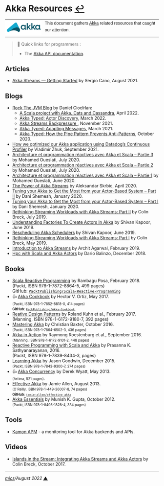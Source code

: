 # <span id="top">Akka Resources</span> <span style="size:20%;"><a href="README.md">↩</a></span>

<table style="font-family:Helvetica,Arial;font-size:14px;line-height:1.6;">
  <tr>
  <td style="border:0;padding:0 10px 0 0;;min-width:120px;"><a href="https://akka.io/"><img src="docs/images/akka.svg" width="120" alt="Akka"/></a></td>
  <td style="border:0;padding:0;vertical-align:text-top;">This document gathers <a href="https://akka.io/" rel="external">Akka</a> related resources that caught our attention.
  </td>
  </tr>
</table>

> **:mag_right:** Quick links for programmers :
> - The [Akka API documentation](https://doc.akka.io/api/akka/current/index.html).

## <span id="articles">Articles</span>

- [Akka Streams — Getting Started][article_cano] by Sergio Cano, August 2021.

## <span id="blogs">Blogs</span>

- [Rock The JVM Blog](https://blog.rockthejvm.com/)  by Daniel Ciocîrlan:
  - [A Scala project with Akka, Cats and Cassandra][blog_rockthejvm_cassandra], April 2022.
  - [Akka Typed: Actor Discovery][blog_rockthejvm_discovery], March 2022.
  - [Akka Streams Backpressure ][blog_rockthejvm_backpressure], November 2021.
  - [Akka Typed: Adapting Messages][blog_rockthejvm_adapter], March 2021.
  - [Akka Typed: How the Pipe Pattern Prevents Anti-Patterns][blog_rockthejvm_pipe], October 2020.
- [How we optimized our Akka application using Datadog’s Continuous Profiler][blog_zhuk] by Vladimir Zhuk, September 2021.
- [Architecture et programmation réactives avec Akka et Scala – Partie 3][blog_oueslati_3] by Mohamed Oueslati, July 2020.
- [Architecture et programmation réactives avec Akka et Scala – Partie 2][blog_oueslati_2] by Mohamed Oueslati, July 2020.
- [Architecture et programmation réactives avec Akka et Scala – Partie 1][blog_oueslati_1] by Mohamed Oueslati, June 2020.
- [The Power of Akka Streams][blog_skrbic_power] by Aleksandar Skrbic, April 2020.
- [Tuning your Akka to Get the Most from your Actor-Based System – Part II][blog_shemesh2] by Dani Shemesh, January 2020.
- [Tuning your Akka to Get the Most from your Actor-Based System – Part I][blog_shemesh1] by Dani Shemesh, January 2020.
- [Rethinking Streaming Workloads with Akka Streams: Part II][blog_breck_2] by Colin Breck, July 2019.
- [Understanding Factories To Create Actors In Akka](http://www.shivamkapoor.com/blogs/technology/2019/06/25/understanding-factories-to-create-actors-in-akka/) by Shivan Kapoor, June 2019.
- [Rescheduling Akka Schedulers](http://www.shivamkapoor.com/blogs/technology/2019/06/15/rescheduling-akka-schedulers/) by Shivan Kapoor, June 2019.
- [Rethinking Streaming Workloads with Akka Streams: Part I][blog_breck] by Colin Breck, May 2019.
- [Introduction to Akka Streams][blog_agarwal] by Archit Agarwal, February 2019.
- [Hpc with Scala and Akka Actors][blog_balinzo] by Dario Balinzo, December 2018.

## <span id="books">Books</span>

- [Scala Reactive Programming][book_posa] by Rambagu Posa, February 2018.<br/><span>(Packt, ISBN 978-1-7872-8864-5, 499 pages)<br/>GitHub: <a href="https://github.com/packtpublishing/scala-reactive-programming"><code>PacktPublishing/Scala-Reactive-Programming</code></a></span>
- &#128077; [Akka Cookbook][book_ortiz] by Hector V. Ortiz, May 2017.<br/><span style="font-size:80%;">(Packt, ISBN 978-1-7852-8818-0, 414 pages)<br/><b>GitHub</b>: [`PackPublishing/Akka-Cookbook`](https://github.com/PacktPublishing/Akka-Cookbook).</span>
- [Reative Design Patterns][book_kuhn] by Roland Kuhn et al., February 2017.</br><span>(Manning, ISBN 978-1-6172-9180-7, 392 pages)</span>
- [Mastering Akka][book_baxter] by Christian Baxter, October 2016.<br/><span style="font-size:80%;">(Packt, ISBN 978-1-7864-6502-3, 436 pages)</span>
- [Akka in Action][book_roestenburg] by Raymong Roestenburg et al., September 2016.<br/><span style="font-size:80%;">(Manning, ISBN 978-1-6172-9101-2, 448 pages)</span>
- [Reactive Programming with Scala and Akka][book_sathy] by Prasanna K. Sathyanarayanan, 2016.<br/><span>(Packt, ISBN 978-1-7839-8434-3, pages)</span>
- [Learning Akka][book_goodwin] by Jason Goodwin, December 2015.<br/><span style="font-size:80%;">(Packt, ISBN 978-1-7843-9300-7, 274 pages)</span>
- &#128077; [Akka Concurrency][book_wyatt] by Derek Wyatt, May 2013.<br/><span style="font-size:80%;">(Artima, 521 pages)</span>.
- [Effective Akka][book_allen] by Jamie Allen, August 2013.<br/><span style="font-size:80%;">(O`Reilly, ISBN 978-1-449-36007-8, 74 pages)<br/><b>GitHub</b>: <a href="https://github.com/jamie-allen/effective_akka"><code>jamie-allen/effective_akka</code></a></span>
- [Akka Essentials][book_gupta] by Munish K. Gupta, October 2012.<br/><span style="font-size:80%;">(Packt, ISBN 978-1-8495-1828-4, 334 pages)</span>

## <span id="tools">Tools</span>

- [Kamon APM](https://kamon.io/solutions/monitoring-for-akka/) - a monitoring tool for Akka backends and APIs.

## <span id="videos">Videos</span>

- [Islands in the Stream: Integrating Akka Streams and Akka Actors][video_breck] by Colin Breck, October 2017.

***

*[mics](https://lampwww.epfl.ch/~michelou/)/August 2022* [**&#9650;**](#top)
<span id="bottom">&nbsp;</span>

<!-- href links -->

[article_cano]: https://medium.com/@canosergio90/akka-streams-getting-started-32b5ebc60604
[blog_agarwal]: https://arcagarwal.medium.com/introduction-to-akka-streams-5155bd070e37
[blog_balinzo]: https://dariobalinzo.medium.com/hpc-with-scala-and-akka-actors-38e43aa87634
[blog_breck]: https://blog.colinbreck.com/rethinking-streaming-workloads-with-akka-streams-part-i/
[blog_breck_2]: https://blog.colinbreck.com/rethinking-streaming-workloads-with-akka-streams-part-ii/
[blog_oueslati_1]: https://blog.soat.fr/2020/06/architecture-et-programmation-reactives-avec-akka-et-scala-partie-1/
[blog_oueslati_2]: https://blog.soat.fr/2020/07/architecture-et-programmation-reactives-avec-akka-et-scala-partie-2/
[blog_oueslati_3]: https://blog.soat.fr/2020/07/architecture-et-programmation-reactives-avec-akka-et-scala-partie-3/
[blog_rockthejvm_adapter]: https://blog.rockthejvm.com/akka-message-adapter/
[blog_rockthejvm_backpressure]: https://blog.rockthejvm.com/akka-streams-backpressure/
[blog_rockthejvm_cassandra]: https://blog.rockthejvm.com/akka-cassandra-project/
[blog_rockthejvm_discovery]: https://blog.rockthejvm.com/akka-actor-discovery/
[blog_rockthejvm_pipe]: https://blog.rockthejvm.com/pipe-pattern/
[blog_shemesh1]: https://www.fyber.com/engineering/tuning-your-akka-to-get-the-most-from-your-actor-based-system-part-i/
[blog_shemesh2]: https://www.fyber.com/engineering/tuning-your-akka-to-get-the-most-from-your-actor-based-system-part-ii/
[blog_skrbic_power]: https://aleksandarskrbic.github.io/power-of-akka-streams/
[blog_zhuk]: https://www.datadoghq.com/blog/engineering/how-we-optimized-our-akka-application-using-datadogs-continuous-profiler/
[book_allen]: https://www.oreilly.com/library/view/effective-akka/9781449360061/
[book_baxter]: https://www.packtpub.com/product/mastering-akka/9781786465023
[book_goodwin]: https://www.packtpub.com/product/learning-akka/9781784393007
[book_kuhn]: https://www.manning.com/books/reactive-design-patterns
[book_gupta]: https://www.packtpub.com/product/akka-essentials/9781849518284
[book_ortiz]: https://www.packtpub.com/product/akka-cookbook/9781785288180
[book_posa]: https://www.packtpub.com/product/scala-reactive-programming/9781787288645
[book_roestenburg]: https://www.manning.com/books/akka-in-action
[book_sathy]: https://www.abebooks.com/servlet/BookDetailsPL?bi=31094581086
[book_wyatt]: https://www.artima.com/shop/akka_concurrency
[video_breck]: https://youtu.be/qaiwalDyayA

